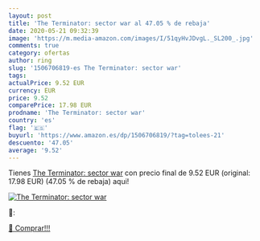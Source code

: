 ```yaml
---
layout: post
title: 'The Terminator: sector war al 47.05 % de rebaja'
date: 2020-05-21 09:32:39
image: 'https://m.media-amazon.com/images/I/51qyHvJDvgL._SL200_.jpg'
comments: true
category: ofertas
author: ring
slug: '1506706819-es The Terminator: sector war'
tags: 
actualPrice: 9.52 EUR
currency: EUR
price: 9.52
comparePrice: 17.98 EUR
prodname: 'The Terminator: sector war'
country: 'es'
flag: '🇪🇸'
buyurl: 'https://www.amazon.es/dp/1506706819/?tag=tolees-21'
descuento: '47.05'
average: '9.52'
---
```


Tienes [The Terminator: sector war](https://www.amazon.es/dp/1506706819/?tag=tolees-21) con precio final de  9.52 EUR (original: 17.98 EUR) (47.05 %  de rebaja) aqui!

[![The Terminator: sector war](https://m.media-amazon.com/images/I/51qyHvJDvgL._SL200_.jpg)](https://www.amazon.es/dp/1506706819/?tag=tolees-21)

🔎:


[🛒 Comprar!!!](https://www.amazon.es/dp/1506706819/?tag=tolees-21)
